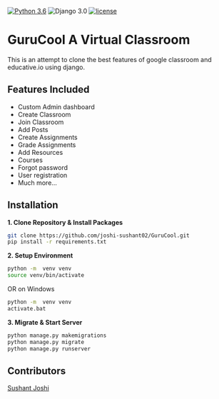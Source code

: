 [![Python 3.6](https://img.shields.io/badge/python-3.6-yellow.svg)](https://www.python.org/downloads/release/python-360/)
![Django 3.0](https://img.shields.io/badge/Django-3.0-green.svg)
[![license](https://img.shields.io/github/license/DAVFoundation/captain-n3m0.svg?style=flat-square)]()
# GuruCool A Virtual Classroom
This is an attempt to clone the best features of google classroom and educative.io using django.



## Features Included 
- Custom Admin dashboard
- Create Classroom
- Join Classroom
- Add Posts 
- Create Assignments 
- Grade Assignments 
- Add Resources 
- Courses 
- Forgot password 
- User registration
- Much more...

## Installation

**1. Clone Repository & Install Packages**
```sh
git clone https://github.com/joshi-sushant02/GuruCool.git
pip install -r requirements.txt
```
**2. Setup Environment**
```sh
python -m  venv venv
source venv/bin/activate
``````
OR on Windows
```sh
python -m  venv venv
activate.bat
``````

**3. Migrate & Start Server**
```sh
python manage.py makemigrations
python manage.py migrate
python manage.py runserver
```

## Contributors 
<a href="https://github.com/joshi-sushant02">Sushant Joshi</a><br>
